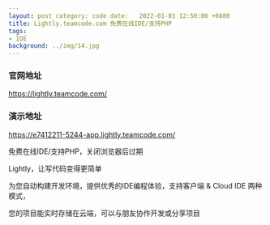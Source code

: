 ```yaml
---
layout: post category: code date:   2022-01-03 12:50:00 +0800
title: Lightly.teamcode.com 免费在线IDE/支持PHP
tags:
- IDE
background: ../img/14.jpg
---
```


### 官网地址
https://lightly.teamcode.com/

### 演示地址
https://e7412211-5244-app.lightly.teamcode.com/

免费在线IDE/支持PHP，关闭浏览器后过期

Lightly，让写代码变得更简单

为您自动构建开发环境，提供优秀的IDE编程体验，支持客户端 & Cloud IDE 两种模式，

您的项目能实时存储在云端，可以与朋友协作开发或分享项目